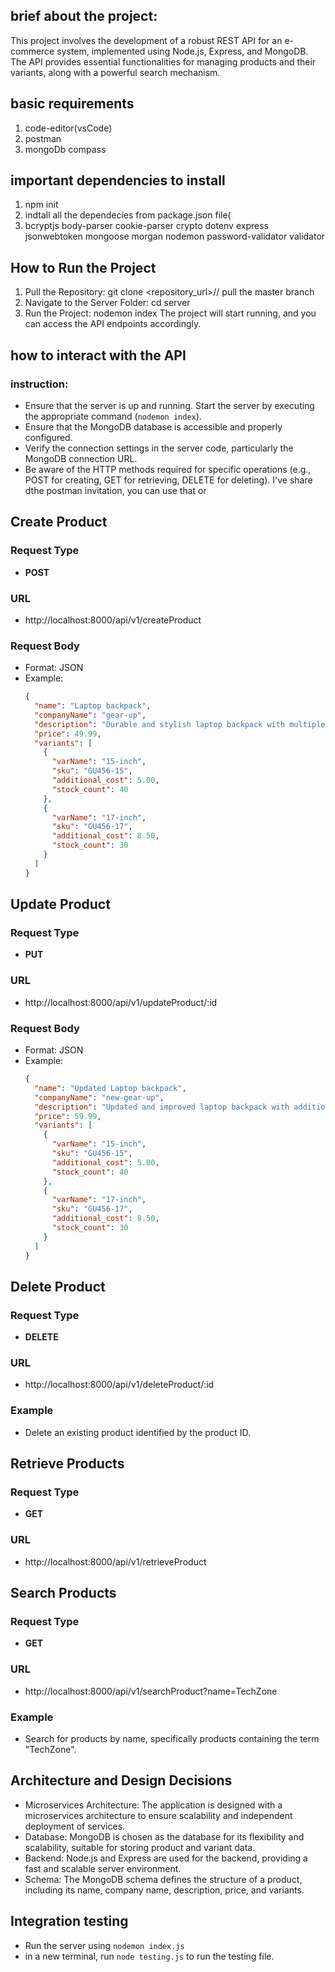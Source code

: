 ## brief about the project:
This project involves the development of a robust REST API for an e-commerce system, implemented using Node.js, Express, and MongoDB. The API provides essential functionalities for managing products and their variants, along with a powerful search mechanism.

## basic requirements
1. code-editor(vsCode)
2. postman
3. mongoDb compass

## important dependencies to install
1. npm init
2. indtall all the dependecies from package.json file(
3. bcryptjs body-parser cookie-parser crypto dotenv express jsonwebtoken mongoose morgan nodemon password-validator validator

## How to Run the Project
1. Pull the Repository:
git clone <repository_url>// pull the master branch
2. Navigate to the Server Folder:
cd server
3. Run the Project:
nodemon index
The project will start running, and you can access the API endpoints accordingly.

## how to interact with the API
### instruction:
-  Ensure that the server is up and running. Start the server by executing the appropriate command (`nodemon index`).
-  Ensure that the MongoDB database is accessible and properly configured.
- Verify the connection settings in the server code, particularly the MongoDB connection URL.
- Be aware of the HTTP methods required for specific operations (e.g., POST for creating, GET for retrieving, DELETE for deleting).
I've share dthe postman invitation, you can use that or
## Create Product

### Request Type

- **POST**

### URL

- http://localhost:8000/api/v1/createProduct

### Request Body

- Format: JSON
- Example:
  ```json
  {
    "name": "Laptop backpack",
    "companyName": "gear-up",
    "description": "Durable and stylish laptop backpack with multiple compartments with amazing colors",
    "price": 49.99,
    "variants": [
      {
        "varName": "15-inch",
        "sku": "GU456-15",
        "additional_cost": 5.00,
        "stock_count": 40
      },
      {
        "varName": "17-inch",
        "sku": "GU456-17",
        "additional_cost": 8.50,
        "stock_count": 30
      }
    ]
  }
## Update Product

### Request Type

- **PUT**

### URL

- http://localhost:8000/api/v1/updateProduct/:id

### Request Body

- Format: JSON
- Example:
  ```json
  {
    "name": "Updated Laptop backpack",
    "companyName": "new-gear-up",
    "description": "Updated and improved laptop backpack with additional features",
    "price": 59.99,
    "variants": [
      {
        "varName": "15-inch",
        "sku": "GU456-15",
        "additional_cost": 5.00,
        "stock_count": 40
      },
      {
        "varName": "17-inch",
        "sku": "GU456-17",
        "additional_cost": 8.50,
        "stock_count": 30
      }
    ]
  }
## Delete Product

### Request Type

- **DELETE**

### URL

- http://localhost:8000/api/v1/deleteProduct/:id

### Example

- Delete an existing product identified by the product ID.
## Retrieve Products

### Request Type

- **GET**

### URL

- http://localhost:8000/api/v1/retrieveProduct
## Search Products

### Request Type

- **GET**

### URL

- http://localhost:8000/api/v1/searchProduct?name=TechZone

### Example

- Search for products by name, specifically products containing the term "TechZone".

## Architecture and Design Decisions
- Microservices Architecture:
The application is designed with a microservices architecture to ensure scalability and independent deployment of services.
- Database:
MongoDB is chosen as the database for its flexibility and scalability, suitable for storing product and variant data.
- Backend:
Node.js and Express are used for the backend, providing a fast and scalable server environment.
- Schema:
The MongoDB schema defines the structure of a product, including its name, company name, description, price, and variants.

## Integration testing
- Run the server using `nodemon index.js`
- in a new terminal, run `node testing.js` to run the testing file.
